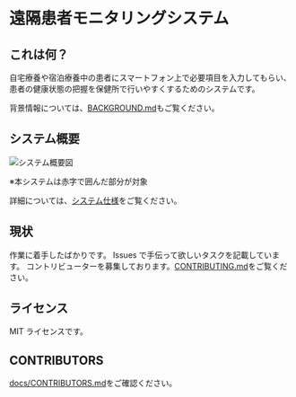 # 遠隔患者モニタリングシステム

## これは何？

自宅療養や宿泊療養中の患者にスマートフォン上で必要項目を入力してもらい、患者の健康状態の把握を保健所で行いやすくするためのシステムです。

背景情報については、[BACKGROUND.md](docs/BACKGROUND.md)もご覧ください。

## システム概要

![システム概要図](docs/images/system-overview.png)

※本システムは赤字で囲んだ部分が対象

詳細については、[システム仕様](docs/SPECIFICATION.md)をご覧ください。

## 現状

作業に着手したばかりです。
Issues で手伝って欲しいタスクを記載しています。
コントリビューターを募集しております。[CONTRIBUTING.md](docs/CONTRIBUTING.md)をご覧ください。

## ライセンス

MIT ライセンスです。

## CONTRIBUTORS

[docs/CONTRIBUTORS.md](docs/CONTRIBUTORS.md)をご確認ください。

